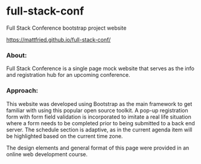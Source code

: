 # full-stack-conf
Full Stack Conference bootstrap project website

https://mattfried.github.io/full-stack-conf/

### About:
Full Stack Conference is a single page mock website that serves as the info and registration hub for an upcoming conference.

### Approach:
This website was developed using Bootstrap as the main framework to get familiar with using this popular open source toolkit. A pop-up registration form with form field validation is incorporated to imitate a real life situation where a form needs to be completed prior to being submitted to a back end server. The schedule section is adaptive, as in the current agenda item will be highlighted based on the current time zone.

The design elements and general format of this page were provided in an online web development course.
